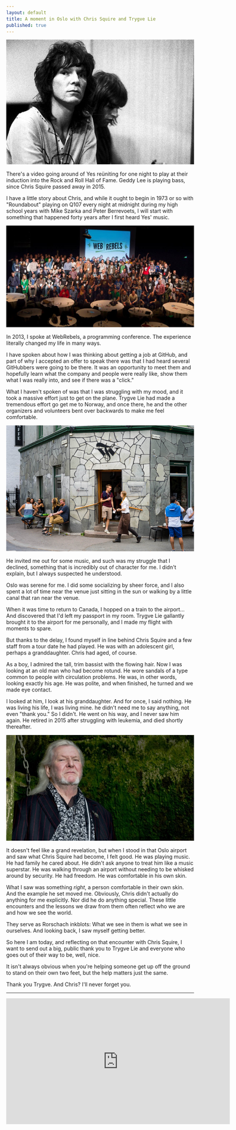 ```yaml
---
layout: default
title: A moment in Oslo with Chris Squire and Trygve Lie
published: true
---
```


![Chris Squire](/assets/images/chris-squire.jpg)

There's a video going around of Yes reüniting for one night to play at their induction into the Rock and Roll Hall of Fame. Geddy Lee is playing bass, since Chris Squire passed away in 2015.

I have a little story about Chris, and while it ought to begin in 1973 or so with "Roundabout" playing on Q107 every night at midnight during my high school years with Mike Szarka and Peter Berrevoets, I will start with something that happened forty years after I first heard Yes' music.

![Web Rebels](/assets/images/web-rebels.jpg)

In 2013, I spoke at WebRebels, a programming conference. The experience literally changed my life in many ways.

I have spoken about how I was thinking about getting a job at GitHub, and part of why I accepted an offer to speak there was that I had heard several GitHubbers were going to be there. It was an opportunity to meet them and hopefully learn what the company and people were really like, show them what I was really into, and see if there was a "click."

What I haven't spoken of was that I was struggling with my mood, and it took a massive effort just to get on the plane. Trygve Lie had made a tremendous effort go get me to Norway, and once there, he and the other organizers and volunteers bent over backwards to make me feel comfortable.

![Coffee at Tim Wendelboe](/assets/images/tim-wendelboe.jpg)

He invited me out for some music, and such was my struggle that I declined, something that is incredibly out of character for me. I didn't explain, but I always suspected he understood.

Oslo was serene for me. I did some socializing by sheer force, and I also spent a lot of time near the venue just sitting in the sun or walking by a little canal that ran near the venue.

When it was time to return to Canada, I hopped on a train to the airport... And discovered that I'd left my passport in my room. Trygve Lie gallantly brought it to the airport for me personally, and I made my flight with moments to spare.

But thanks to the delay, I found myself in line behind Chris Squire and a few staff from a tour date he had played. He was with an adolescent girl, perhaps a granddaughter. Chris had aged, of course.

As a boy, I admired the tall, trim bassist with the flowing hair. Now I was looking at an old man who had become rotund. He wore sandals of a type common to people with circulation problems. He was, in other words, looking exactly his age. He was polite, and when finished, he turned and we made eye contact.

I looked at him, I look at his granddaughter. And for once, I said nothing. He was living his life, I was living mine. he didn't need me to say anything, not even "thank you." So I didn't. He went on his way, and I never saw him again. He retired in 2015 after struggling with leukemia, and died shortly thereafter.

![Chris Squire](/assets/images/chris-squire-2.jpg)

It doesn't feel like a grand revelation, but when I stood in that Oslo airport and saw what Chris Squire had become, I felt good. He was playing music. He had family he cared about. He didn't ask anyone to treat him like a music superstar. He was walking through an airport without needing to be whisked around by security. He had freedom. He was comfortable in his own skin.

What I saw was something *right*, a person comfortable in their own skin. And the example he set moved me. Obviously, Chris didn't actually do anything for me explicitly. Nor did he do anything special. These little encounters and the lessons we draw from them often reflect who we are and how we see the world.

They serve as Rorschach inkblots: What we see in them is what we see in ourselves. And looking back, I saw myself getting better.

So here I am today, and reflecting on that encounter with Chris Squire, I want to send out a big, public thank you to Trygve Lie and everyone who goes out of their way to be, well, nice.

It isn't always obvious when you're helping someone get up off the ground to stand on their own two feet, but the help matters just the same.

Thank you Trygve. And Chris? I'll never forget you.

---

<iframe width="600" height="337" src="https://www.youtube.com/embed/eo-lBnTc3So" frameborder="0" allowfullscreen></iframe>
